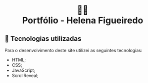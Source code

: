<h1 align="center">
  👩‍💻<br>Portfólio - Helena Figueiredo
</h1>

## 💼 Tecnologias utilizadas

Para o desenvolvimento deste site utilizei as seguintes tecnologias:

- HTML;
- CSS;
- JavaScript;
- ScrollReveal;

